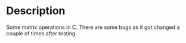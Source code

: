 # Description

Some matrix operations in C. There are some bugs as it got changed a couple of
times after testing.
